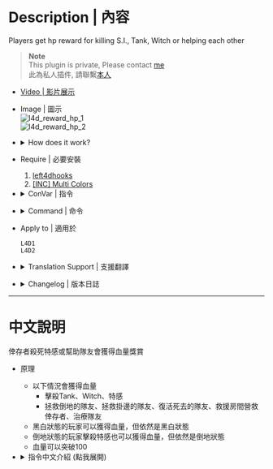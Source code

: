 # Description | 內容
Players get hp reward for killing S.I., Tank, Witch or helping each other

> __Note__ <br/>
This plugin is private, Please contact [me](https://github.com/fbef0102/Game-Private_Plugin#私人插件列表-private-plugins-list)<br/>
此為私人插件, 請聯繫[本人](https://github.com/fbef0102/Game-Private_Plugin#私人插件列表-private-plugins-list)

* [Video | 影片展示](https://youtu.be/lCyV4nX1zko)

* Image | 圖示
	<br/>![l4d_reward_hp_1](image/l4d_reward_hp_1.gif)
	<br/>![l4d_reward_hp_2](image/l4d_reward_hp_2.gif)

* <details><summary>How does it work?</summary>

	* Hp Reward for helping teammate, reviving the teammate, and doing the rescue.
	* Hp Reward for killing Tank,Witch, and S.I.
	* Can gain over 100 hp
</details>

* Require | 必要安裝
	1. [left4dhooks](https://forums.alliedmods.net/showthread.php?t=321696)
    2. [[INC] Multi Colors](https://github.com/fbef0102/L4D1_2-Plugins/releases/tag/Multi-Colors)

* <details><summary>ConVar | 指令</summary>

	* cfg/sourcemod/l4d_reward_hp.cfg
		```php
		// 0=Plugin off, 1=Plugin on.
		l4d_reward_hp_enable "1"

		// Changes how message displays. (0: Disable, 1:In chat, 2: In Hint Box, 3: In center text)
		l4d_reward_hp_announce_type "1"

		// Hp reward for healing people with kit, Hp = amount of health restored ÷ this value.
		l4d_reward_hp_heal_teammate "8"

		// Hp reward for killing Smoker.
		l4d_reward_hp_kill_smoker "2"

		// Hp reward for killing Boomer.
		l4d_reward_hp_kill_boomer "1"

		// Hp reward for killing Hunter.
		l4d_reward_hp_kill_hunter "2"

		// Hp reward for killing Spitter.
		l4d_reward_hp_kill_spitter "1"

		// Hp reward for killing Jockey.
		l4d_reward_hp_kill_jockey "2"

		// Hp reward for killing Charger.
		l4d_reward_hp_kill_charger "3"

		// Hp reward on tank death. Hp = damage to Tank ÷ this value. (0=Off)
		l4d_reward_hp_hurt_tank "600"

		// Hp reward on witch death. Hp = damage to witch ÷ this value. (0=Off)
		l4d_reward_hp_hurt_witch "250"

		// Hp reward for killing Witch (One shot).
		l4d_reward_hp_kill_witch_one_shot "10"

		// Hp reward for saving people from rescue room.
		l4d_reward_hp_rescue_teammate "5"

		// Hp reward for reviving the incapacitated teammate.
		l4d_reward_hp_revive_incap "5"

		// Hp reward for reviving the teammate who is hangign from ledge.
		l4d_reward_hp_revive_hang "0"

		// Hp reward for saving people with defibrillator.
		l4d_reward_hp_defi_save "10"

		// Hp reward max health. (can set HP >100)
		l4d_reward_hp_max "100"

		// When not black&white, 0=Add temporary health, 1=Add to main health.
		l4d_reward_hp_heal_type "1"

		// When black&white, 0=Add temporary health, 1=Add to main health.
		l4d_reward_hp_heal_type_bw "0"
		```
</details>

* <details><summary>Command | 命令</summary>

	None
</details>

* Apply to | 適用於
	```
	L4D1
	L4D2
	```

* <details><summary>Translation Support | 支援翻譯</summary>

	```
	English
	繁體中文
	简体中文
	```
</details>

* <details><summary>Changelog | 版本日誌</summary>

	* v1.3 (2024-12-6)
		* Update cvars
		* Update translation
		* Hp reward based on dmg to tank/witch
		* Hp reward based on amount of health restored for healing people

	* v1.2 (2024-8-31)
		* Update cvars
		* Update translation
		* Hp reward for killing Smoker, Boomer, Hunter, Spitter, Jockey, Charger, Tank

	* v1.1 (2024-7-20)
		* Update cvars

	* v1.0
		* Initial Release
</details>

- - - -
# 中文說明
倖存者殺死特感或幫助隊友會獲得血量獎賞

* 原理
	* 以下情況會獲得血量
		* 擊殺Tank、Witch、特感
		* 拯救倒地的隊友、拯救掛邊的隊友、復活死去的隊友、救援房間營救倖存者、治療隊友
	* 黑白狀態的玩家可以獲得血量，但依然是黑白狀態
	* 倒地狀態的玩家擊殺特感也可以獲得血量，但依然是倒地狀態
	* 血量可以突破100

* <details><summary>指令中文介紹 (點我展開)</summary>

	* cfg/sourcemod/l4d_reward_hp.cfg
		```php
		// 0=關閉插件, 1=啟動插件
		l4d_reward_hp_enable "1"

		// 血量獎賞提示該如何顯示. (0: 不提示, 1: 聊天框, 2: 黑底白字框, 3: 螢幕正中間)
		l4d_reward_hp_announce_type "1"

		// 治療隊友 獲得血量 (獲得的血量 = 治療恢復的血量 / 此數值)
		l4d_reward_hp_heal_teammate "8"

		// 殺死 Smoker 獲得的血量
		l4d_reward_hp_kill_smoker "2"

		// 殺死 Boomer 獲得的血量
		l4d_reward_hp_kill_boomer "1"

		// 殺死 Hunter 獲得的血量 
		l4d_reward_hp_kill_hunter "2"

		// 殺死 Spitter 獲得的血量 
		l4d_reward_hp_kill_spitter "1"

		// 殺死 Jockey 獲得的血量 
		l4d_reward_hp_kill_jockey "2"

		// 殺死 Charger 獲得的血量 
		l4d_reward_hp_kill_charger "3"

		// 殺死Tank 獲得的血量 (獲得的血量 = 玩家對Tank的傷害 ÷ 此數值), 0=關閉
		l4d_reward_hp_hurt_tank "600"

		// 殺死Witch 獲得的血量 (不是一發死掉, 獲得的血量 = 玩家對Witch的傷害 ÷ 此數值), 0=關閉
		l4d_reward_hp_hurt_witch "250"

		// 殺死Witch 獲得的血量 (一發死)
		l4d_reward_hp_kill_witch_one_shot "10"

		// 救援房間營救倖存者 獲得的血量
		l4d_reward_hp_rescue_teammate "5"

		// 拯救倒地的隊友 獲得的血量
		l4d_reward_hp_revive_incap "5"

		// 拯救掛邊的隊友 獲得的血量
		l4d_reward_hp_revive_hang "0"

		// 電擊器復活死去的隊友 獲得的血量
		l4d_reward_hp_defi_save "10"

		// 可回復的最大血量 (可設置超過100)
		l4d_reward_hp_max "100"

		// 沒黑白時, 0=回復虛血, 1=回復實血.
		l4d_reward_hp_heal_type "1"

		// 黑白時, 0=回復虛血, 1=回復實血.
		l4d_reward_hp_heal_type_bw "0"
		```
</details>